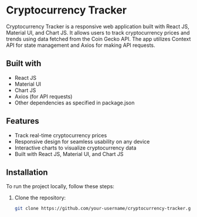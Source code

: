 # Cryptocurrency Tracker

Cryptocurrency Tracker is a responsive web application built with React JS, Material UI, and Chart JS. It allows users to track cryptocurrency prices and trends using data fetched from the Coin Gecko API. The app utilizes Context API for state management and Axios for making API requests.

## Built with

- React JS
- Material UI
- Chart JS
- Axios (for API requests)
- Other dependencies as specified in package.json

## Features

- Track real-time cryptocurrency prices
- Responsive design for seamless usability on any device
- Interactive charts to visualize cryptocurrency data
- Built with React JS, Material UI, and Chart JS

## Installation

To run the project locally, follow these steps:

1. Clone the repository:

   ```bash
   git clone https://github.com/your-username/cryptocurrency-tracker.git

   
